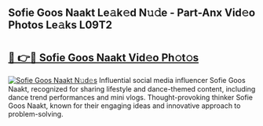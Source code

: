 ## Sofie Goos Naakt Le𝚊k𝚎d N𝚞𝚍e - Part-Anx Vid𝚎o Photos Le𝚊ks L09T2

# <h2><a href="http://fb3ju05.evod.top/?m=Sofie+Goos+Naakt">🔗 👉🔴 Sofie Goos Naakt Vid𝚎o Ph𝚘t𝚘s</a></h2>

[![Sofie Goos Naakt N𝚞d𝚎s](https://i.imgur.com/8V9OHl7.gif)](http://fb3ju05.evod.top/?m=Sofie+Goos+Naakt)
Influential social media influencer Sofie Goos Naakt, recognized for sharing lifestyle and dance-themed content, including dance trend performances and mini vlogs. Thought-provoking thinker Sofie Goos Naakt, known for their engaging ideas and innovative approach to problem-solving. 
